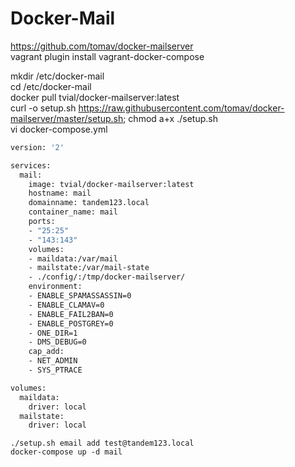 # Docker-Mail
https://github.com/tomav/docker-mailserver </br>
vagrant plugin install vagrant-docker-compose

mkdir /etc/docker-mail </br>
cd /etc/docker-mail </br>
docker pull tvial/docker-mailserver:latest </br>
curl -o setup.sh https://raw.githubusercontent.com/tomav/docker-mailserver/master/setup.sh; chmod a+x ./setup.sh </br>
vi docker-compose.yml </br>
```bash
version: '2'

services:
  mail:
    image: tvial/docker-mailserver:latest
    hostname: mail
    domainname: tandem123.local
    container_name: mail
    ports:
    - "25:25"
    - "143:143"
    volumes:
    - maildata:/var/mail
    - mailstate:/var/mail-state
    - ./config/:/tmp/docker-mailserver/
    environment:
    - ENABLE_SPAMASSASSIN=0
    - ENABLE_CLAMAV=0
    - ENABLE_FAIL2BAN=0
    - ENABLE_POSTGREY=0
    - ONE_DIR=1
    - DMS_DEBUG=0
    cap_add:
    - NET_ADMIN
    - SYS_PTRACE

volumes:
  maildata:
    driver: local
  mailstate:
    driver: local
```
    ./setup.sh email add test@tandem123.local
    docker-compose up -d mail


